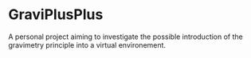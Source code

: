 # GraviPlusPlus
 
A personal project aiming to investigate the possible introduction of the gravimetry principle into a virtual environement. 
